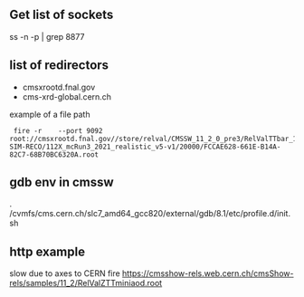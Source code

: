 ## Get list of sockets
ss -n -p | grep 8877

## list of redirectors
* cmsxrootd.fnal.gov
* cms-xrd-global.cern.ch 

example of a file path
```
 fire -r    --port 9092 root://cmsxrootd.fnal.gov//store/relval/CMSSW_11_2_0_pre3/RelValTTbar_14TeV/GEN-SIM-RECO/112X_mcRun3_2021_realistic_v5-v1/20000/FCCAE628-661E-B14A-82C7-68B70BC6320A.root
```

## gdb env in cmssw
. /cvmfs/cms.cern.ch/slc7_amd64_gcc820/external/gdb/8.1/etc/profile.d/init.sh

## http example
slow due to axes to CERN
fire https://cmsshow-rels.web.cern.ch/cmsShow-rels/samples/11_2/RelValZTTminiaod.root
